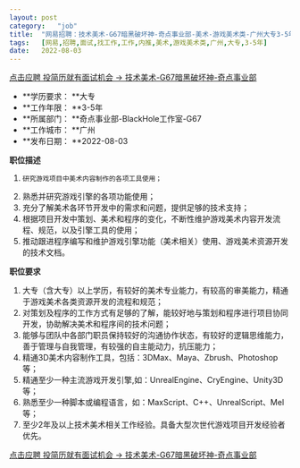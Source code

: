```yaml
---
layout:	post
category:	"job"
title:	"网易招聘：技术美术-G67暗黑破坏神-奇点事业部-美术-游戏美术类-广州大专3-5年"
tags:	[网易,招聘,面试,找工作,工作,内推,美术,游戏美术类,广州,大专,3-5年]
date:	2022-08-03
---
```


[点击应聘 投简历就有面试机会 -> 技术美术-G67暗黑破坏神-奇点事业部](http://mobile.bole.netease.com/bole/boleDetail?id=37437&employeeId=346f03c3cda5f04c&key=all)



- **学历要求： **大专
- **工作年限： **3-5年
- **所属部门： **奇点事业部-BlackHole工作室-G67
- **工作城市： **广州
- **发布日期： **2022-08-03



**职位描述**
1.     研究游戏项目中美术内容制作的各项工具使用；
2.	熟悉并研究游戏引擎的各项功能使用；
3.	充分了解美术各环节开发中的需求和问题，提供足够的技术支持；
4.	根据项目开发中策划、美术和程序的变化，不断性维护游戏美术内容开发流程、规范，以及引擎工具的使用；
5.	推动跟进程序编写和维护游戏引擎功能（美术相关）使用、游戏美术资源开发的技术文档。




**职位要求**
1.	大专（含大专）以上学历，有较好的美术专业能力，有较高的审美能力，精通于游戏美术各类资源开发的流程和规范；
2.	对策划及程序的工作方式有足够的了解，能较好地与策划和程序进行项目协同开发，协助解决美术和程序间的技术问题；
3.	能够与团队中各部门职员保持较好的沟通协作状态，有较好的逻辑思维能力，善于管理与自我管理，有较强的自主能动力，抗压能力；
4.	精通3D美术内容制作工具，包括：3DMax、Maya、Zbrush、Photoshop等；
5.	精通至少一种主流游戏开发引擎,如：UnrealEngine、CryEngine、Unity3D等；
6.	熟悉至少一种脚本或编程语言，如：MaxScript、C++、UnrealScript、Mel等；
7.	至少2年及以上技术美术相关工作经验。具备大型次世代游戏项目开发经验者优先。




[点击应聘 投简历就有面试机会 -> 技术美术-G67暗黑破坏神-奇点事业部](http://mobile.bole.netease.com/bole/boleDetail?id=37437&employeeId=346f03c3cda5f04c&key=all)